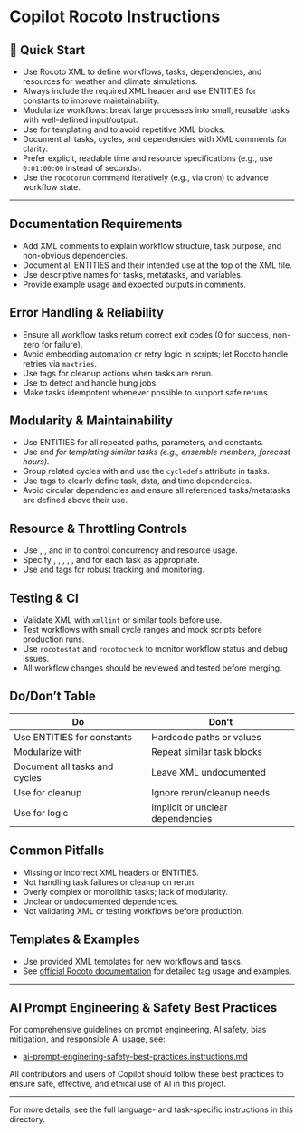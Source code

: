 # Copilot Rocoto Instructions

## 🚀 Quick Start
- Use Rocoto XML to define workflows, tasks, dependencies, and resources for weather and climate simulations.
- Always include the required XML header and use ENTITIES for constants to improve maintainability.
- Modularize workflows: break large processes into small, reusable tasks with well-defined input/output.
- Use <metatask> for templating and to avoid repetitive XML blocks.
- Document all tasks, cycles, and dependencies with XML comments for clarity.
- Prefer explicit, readable time and resource specifications (e.g., use `0:01:00:00` instead of seconds).
- Use the `rocotorun` command iteratively (e.g., via cron) to advance workflow state.

---

## Documentation Requirements
- Add XML comments to explain workflow structure, task purpose, and non-obvious dependencies.
- Document all ENTITIES and their intended use at the top of the XML file.
- Use descriptive names for tasks, metatasks, and variables.
- Provide example usage and expected outputs in comments.

## Error Handling & Reliability
- Ensure all workflow tasks return correct exit codes (0 for success, non-zero for failure).
- Avoid embedding automation or retry logic in scripts; let Rocoto handle retries via `maxtries`.
- Use <rewind> tags for cleanup actions when tasks are rerun.
- Use <hangdependency> to detect and handle hung jobs.
- Make tasks idempotent whenever possible to support safe reruns.

## Modularity & Maintainability
- Use ENTITIES for all repeated paths, parameters, and constants.
- Use <metatask> and <var> for templating similar tasks (e.g., ensemble members, forecast hours).
- Group related cycles with <cycledef group="..."> and use the `cycledefs` attribute in tasks.
- Use <dependency> tags to clearly define task, data, and time dependencies.
- Avoid circular dependencies and ensure all referenced tasks/metatasks are defined above their use.

## Resource & Throttling Controls
- Use <cyclethrottle>, <corethrottle>, and <taskthrottle> in <workflow> to control concurrency and resource usage.
- Specify <cores>, <nodes>, <walltime>, <memory>, <queue>, and <account> for each task as appropriate.
- Use <deadline> and <log> tags for robust tracking and monitoring.

## Testing & CI
- Validate XML with `xmllint` or similar tools before use.
- Test workflows with small cycle ranges and mock scripts before production runs.
- Use `rocotostat` and `rocotocheck` to monitor workflow status and debug issues.
- All workflow changes should be reviewed and tested before merging.

## Do/Don’t Table
| Do | Don’t |
|----|-------|
| Use ENTITIES for constants | Hardcode paths or values |
| Modularize with <metatask> | Repeat similar task blocks |
| Document all tasks and cycles | Leave XML undocumented |
| Use <rewind> for cleanup | Ignore rerun/cleanup needs |
| Use <dependency> for logic | Implicit or unclear dependencies |

## Common Pitfalls
- Missing or incorrect XML headers or ENTITIES.
- Not handling task failures or cleanup on rerun.
- Overly complex or monolithic tasks; lack of modularity.
- Unclear or undocumented dependencies.
- Not validating XML or testing workflows before production.

## Templates & Examples
- Use provided XML templates for new workflows and tasks.
- See [official Rocoto documentation](https://christopherwharrop.github.io/rocoto/) for detailed tag usage and examples.

---

## AI Prompt Engineering & Safety Best Practices

For comprehensive guidelines on prompt engineering, AI safety, bias mitigation, and responsible AI usage, see:

- [ai-prompt-enginering-safety-best-practices.instructions.md](./ai-prompt-enginering-safety-best-practices.instructions.md)

All contributors and users of Copilot should follow these best practices to ensure safe, effective, and ethical use of AI in this project.

---

For more details, see the full language- and task-specific instructions in this directory.
